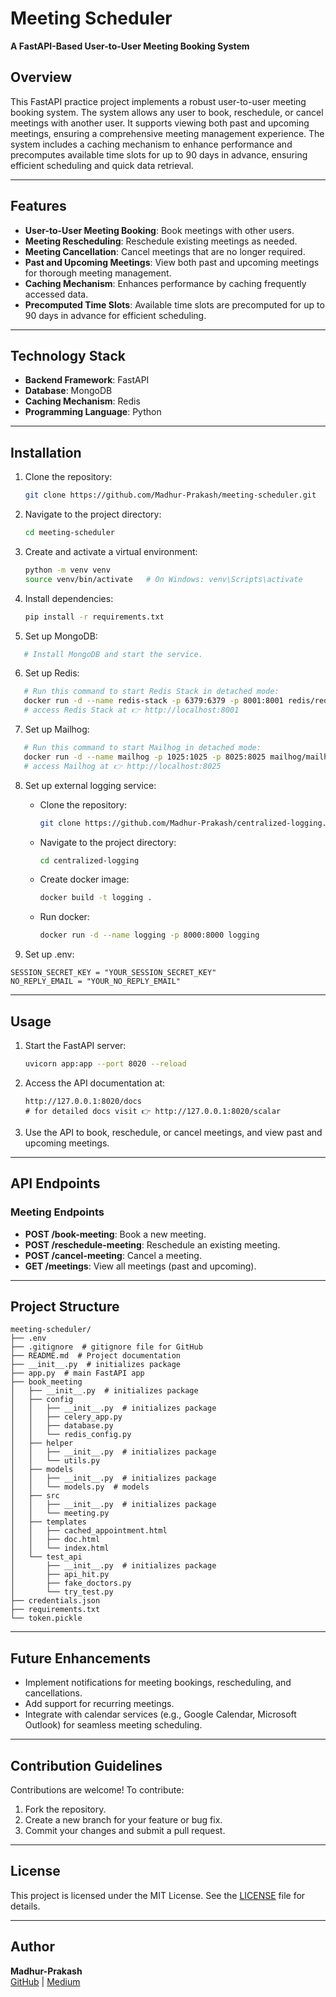 # Meeting Scheduler

**A FastAPI-Based User-to-User Meeting Booking System**

## Overview
This FastAPI practice project implements a robust user-to-user meeting booking system. The system allows any user to book, reschedule, or cancel meetings with another user. It supports viewing both past and upcoming meetings, ensuring a comprehensive meeting management experience. The system includes a caching mechanism to enhance performance and precomputes available time slots for up to 90 days in advance, ensuring efficient scheduling and quick data retrieval.

---

## Features
- **User-to-User Meeting Booking**: Book meetings with other users.
- **Meeting Rescheduling**: Reschedule existing meetings as needed.
- **Meeting Cancellation**: Cancel meetings that are no longer required.
- **Past and Upcoming Meetings**: View both past and upcoming meetings for thorough meeting management.
- **Caching Mechanism**: Enhances performance by caching frequently accessed data.
- **Precomputed Time Slots**: Available time slots are precomputed for up to 90 days in advance for efficient scheduling.

---

## Technology Stack
- **Backend Framework**: FastAPI
- **Database**: MongoDB
- **Caching Mechanism**: Redis
- **Programming Language**: Python

---

## Installation

1. Clone the repository:
   ```bash
   git clone https://github.com/Madhur-Prakash/meeting-scheduler.git
   ```
2. Navigate to the project directory:
   ```bash
   cd meeting-scheduler
   ```
3. Create and activate a virtual environment:
   ```bash
   python -m venv venv
   source venv/bin/activate   # On Windows: venv\Scripts\activate
   ```
4. Install dependencies:
   ```bash
   pip install -r requirements.txt
   ```
5. Set up MongoDB:
```bash
   # Install MongoDB and start the service.
   ```

6. Set up Redis:
```bash
   # Run this command to start Redis Stack in detached mode:
   docker run -d --name redis-stack -p 6379:6379 -p 8001:8001 redis/redis-stack:latest
   # access Redis Stack at 👉 http://localhost:8001
   ```

7. Set up Mailhog:
```bash
   # Run this command to start Mailhog in detached mode:
   docker run -d --name mailhog -p 1025:1025 -p 8025:8025 mailhog/mailhog
   # access Mailhog at 👉 http://localhost:8025
```

8. Set up external logging service:
   - Clone the repository:
      ```bash
      git clone https://github.com/Madhur-Prakash/centralized-logging.git
      ```
   - Navigate to the project directory:
      ```bash
      cd centralized-logging
      ```
   - Create docker image:
      ```bash
      docker build -t logging .
      ```
   - Run docker:
      ```bash
      docker run -d --name logging -p 8000:8000 logging
      ```

9. Set up .env:
```plaintext
SESSION_SECRET_KEY = "YOUR_SESSION_SECRET_KEY"
NO_REPLY_EMAIL = "YOUR_NO_REPLY_EMAIL"
```
---

## Usage

1. Start the FastAPI server:
   ```bash
   uvicorn app:app --port 8020 --reload
   ```
2. Access the API documentation at:
   ```
   http://127.0.0.1:8020/docs
   # for detailed docs visit 👉 http://127.0.0.1:8020/scalar
   ```
   
3. Use the API to book, reschedule, or cancel meetings, and view past and upcoming meetings.

---

## API Endpoints

### Meeting Endpoints
- **POST /book-meeting**: Book a new meeting.
- **POST /reschedule-meeting**: Reschedule an existing meeting.
- **POST /cancel-meeting**: Cancel a meeting.
- **GET /meetings**: View all meetings (past and upcoming).

---

## Project Structure

```plaintext
meeting-scheduler/
├── .env
├── .gitignore  # gitignore file for GitHub
├── README.md  # Project documentation
├── __init__.py  # initializes package
├── app.py  # main FastAPI app
├── book_meeting
│   ├── __init__.py  # initializes package
│   ├── config
│   │   ├── __init__.py  # initializes package
│   │   ├── celery_app.py
│   │   ├── database.py
│   │   └── redis_config.py
│   ├── helper
│   │   ├── __init__.py  # initializes package
│   │   └── utils.py
│   ├── models
│   │   ├── __init__.py  # initializes package
│   │   └── models.py  # models
│   ├── src
│   │   ├── __init__.py  # initializes package
│   │   └── meeting.py
│   ├── templates
│   │   ├── cached_appointment.html
│   │   ├── doc.html
│   │   └── index.html
│   └── test_api
│       ├── __init__.py  # initializes package
│       ├── api_hit.py
│       ├── fake_doctors.py
│       └── try_test.py
├── credentials.json
├── requirements.txt
└── token.pickle
```

---

## Future Enhancements
- Implement notifications for meeting bookings, rescheduling, and cancellations.
- Add support for recurring meetings.
- Integrate with calendar services (e.g., Google Calendar, Microsoft Outlook) for seamless meeting scheduling.

---

## Contribution Guidelines
Contributions are welcome! To contribute:
1. Fork the repository.
2. Create a new branch for your feature or bug fix.
3. Commit your changes and submit a pull request.

---

## License
This project is licensed under the MIT License. See the [LICENSE](LICENSE.md) file for details.

---

## Author
**Madhur-Prakash**  
[GitHub](https://github.com/Madhur-Prakash) | [Medium](https://medium.com/@madhurprakash2005)